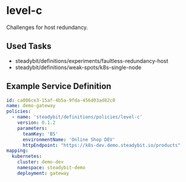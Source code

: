 # level-c

Challenges for host redundancy.

## Used Tasks

- steadybit/definitions/experiments/faultless-redundancy-host
- steadybit/definitions/weak-spots/k8s-single-node

## Example Service Definition

````yaml
id: ca086ce3-15af-4b5a-9fda-456d03ad82c0
name: demo-gateway
policies:
  - name: 'steadybit/definitions/policies/level-c'
    version: 0.1.2
    parameters:
      teamKey: 'BS'
      environmentName: 'Online Shop DEV'
      httpEndpoint: "https://k8s-dev.demo.steadybit.io/products"
mapping:
  kubernetes:
    cluster: demo-dev
    namespace: steadybit-demo
    deployment: gateway
````